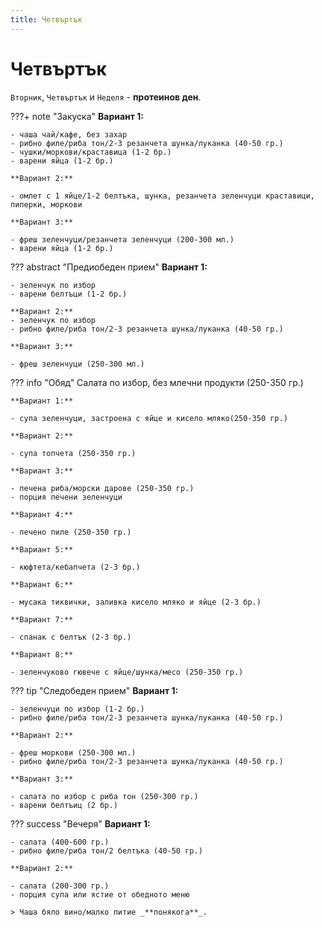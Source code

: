 ```yaml
---
title: Четвъртък
---
```


Четвъртък
===

`Вторник`, `Четвъртък` и `Неделя` - **протеинов ден**.

???+ note "Закуска"
    **Вариант 1:**

    - чаша чай/кафе, без захар
    - рибно филе/риба тон/2-3 резанчета шунка/луканка (40-50 гр.)
    - чушки/моркови/краставица (1-2 бр.)
    - варени яйца (1-2 бр.)

    **Вариант 2:**

    - омлет с 1 яйце/1-2 белтъка, шунка, резанчета зеленчуци краставици, пиперки, моркови

    **Вариант 3:**
    
    - фреш зеленчуци/резанчета зеленчуци (200-300 мл.)
    - варени яйца (1-2 бр.)


??? abstract "Предиобеден прием"
    **Вариант 1:**

    - зеленчук по избор
    - варени белтъци (1-2 бр.)
    
    **Вариант 2:**
    - зеленчук по избор
    - рибно филе/риба тон/2-3 резанчета шунка/луканка (40-50 гр.)

    **Вариант 3:**

    - фреш зеленчуци (250-300 мл.)

??? info "Обяд"
    Салата по избор, без млечни продукти (250-350 гр.)
    
    **Вариант 1:**

    - супа зеленчуци, застроена с яйце и кисело мляко(250-350 гр.)

    **Вариант 2:**

    - супа топчета (250-350 гр.)

    **Вариант 3:**

    - печена риба/морски дарове (250-350 гр.)
    - порция печени зеленчуци

    **Вариант 4:**

    - печено пиле (250-350 гр.)

    **Вариант 5:**

    - кюфтета/кебапчета (2-3 бр.)

    **Вариант 6:**

    - мусака тиквички, заливка кисело мляко и яйце (2-3 бр.)

    **Вариант 7:**

    - спанак с белтък (2-3 бр.)

    **Вариант 8:**

    - зеленчуково гювече с яйце/шунка/месо (250-350 гр.)


??? tip "Следобеден прием"
    **Вариант 1:**

    - зеленчуци по избор (1-2 бр.)
    - рибно филе/риба тон/2-3 резанчета шунка/луканка (40-50 гр.)

    **Вариант 2:**

    - фреш моркови (250-300 мл.)
    - рибно филе/риба тон/2-3 резанчета шунка/луканка (40-50 гр.)

    **Вариант 3:**

    - салата по избор с риба тон (250-300 гр.)
    - варени белтъиц (2 бр.)

??? success "Вечеря"
    **Вариант 1:**

    - салата (400-600 гр.)
    - рибно филе/риба тон/2 белтъка (40-50 гр.)

    **Вариант 2:**

    - салата (200-300 гр.)
    - порция супа или ястие от обедното меню
    
    > Чаша бяло вино/малко питие _**понякога**_.
